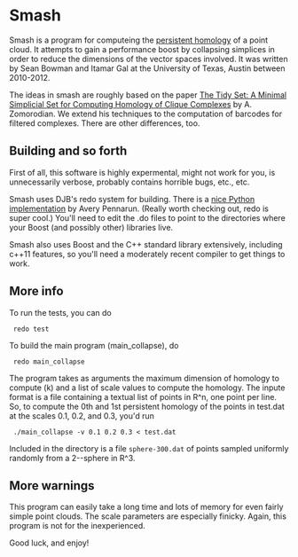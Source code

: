 # Smash

Smash is a program for computeing the 
[persistent homology](http://en.wikipedia.org/wiki/Persistent_homology) 
of a point cloud.  It attempts to gain a performance boost by
collapsing simplices in order to reduce the dimensions of the 
vector spaces involved.  It was written by Sean Bowman and Itamar 
Gal at the University of Texas, Austin between 2010-2012.

The ideas in smash are roughly based on the paper [The Tidy Set: A Minimal Simplicial Set for
Computing Homology of Clique Complexes](http://www.cs.dartmouth.edu/~afra/papers/manuscript/tidy.pdf) 
by A. Zomorodian.  We extend his techniques to the computation of 
barcodes for filtered complexes.  There are other differences, too.

## Building and so forth

First of all, this software is highly expermental, might not work 
for you, is unnecessarily verbose, probably contains horrible bugs,
etc., etc.

Smash uses DJB's redo system for building.  There is a
[nice Python implementation](https://github.com/apenwarr/redo) by 
Avery Pennarun.  (Really worth checking out, redo is super cool.)
You'll need to edit the .do files to point to the directories where
your Boost (and possibly other) libraries live.

Smash also uses Boost and the C++ standard library extensively,
including c++11 features, so you'll need a moderately recent
compiler to get things to work.

## More info

To run the tests, you can do 

     redo test

To build the main program (main_collapse), do

     redo main_collapse

The program takes as arguments the maximum dimension of homology
to compute (k) and a list of scale values to compute the homology.
The inpute format is a file containing a textual list of points in 
R^n, one point per line.  So, to compute the 0th and 1st persistent 
homology of the points in test.dat at the 
scales 0.1, 0.2, and 0.3, you'd run

     ./main_collapse -v 0.1 0.2 0.3 < test.dat

Included in the directory is a file `sphere-300.dat` of points 
sampled uniformly randomly from a 2--sphere in R^3.

## More warnings

This program can easily take a long time and lots of memory 
for even fairly simple point clouds.  The scale parameters are
especially finicky.  Again, this program is not for the 
inexperienced.

Good luck, and enjoy!

